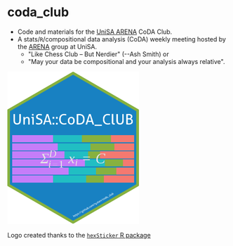 
# coda_club

* Code and materials for the [UniSA ARENA](https://www.unisa.edu.au/research/arena/) CoDA Club.
* A stats/`R`/compositional data analysis (CoDA) weekly meeting hosted by the [ARENA](https://www.unisa.edu.au/research/arena/) group at UniSA.
    + "Like Chess Club – But Nerdier" (--Ash Smith) or 
    + "May your data be compositional and your analysis always relative".

<img src="coda_club.png" alt="drawing" width="300"/> 



Logo created thanks to the [`hexSticker` R package](https://github.com/GuangchuangYu/hexSticker)
